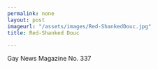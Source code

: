 ```yaml
---
permalink: none
layout: post
imageurl: "/assets/images/Red-ShankedDouc.jpg"
title: Red-Shanked Douc

---
```


Gay News Magazine No. 337
